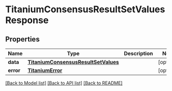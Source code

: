 # TitaniumConsensusResultSetValuesResponse


## Properties
Name | Type | Description | Notes
------------ | ------------- | ------------- | -------------
**data** | [**TitaniumConsensusResultSetValues**](TitaniumConsensusResultSetValues.md) |  | [optional] 
**error** | [**TitaniumError**](TitaniumError.md) |  | [optional] 

[[Back to Model list]](../README.md#documentation-for-models) [[Back to API list]](../README.md#documentation-for-api-endpoints) [[Back to README]](../README.md)


